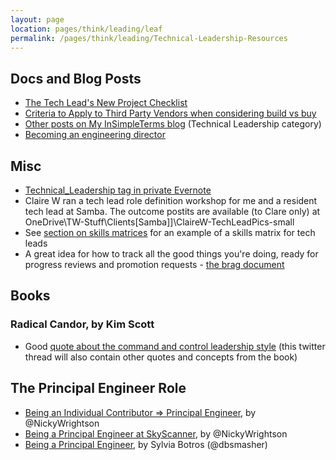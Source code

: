```yaml
---
layout: page
location: pages/think/leading/leaf
permalink: /pages/think/leading/Technical-Leadership-Resources
---
```


## Docs and Blog Posts

- [The Tech Lead's New Project Checklist](/pages/think/leading/Tech-Lead-New-Project-Checklist)
- [Criteria to Apply to Third Party Vendors when considering build vs buy](https://insimpleterms.blog/criteria-to-apply-to-third-party-vendors)
- [Other posts on My InSimpleTerms blog](https://insimpleterms.blog/category/technical-leadership) (Technical Leadership category)
- [Becoming an engineering director](https://leaddev.com/professional-development/becoming-engineering-director)

## Misc

- [Technical_Leadership tag in private Evernote](https://www.evernote.com/client/web?login=true#?an=true&n=336a8f59-2773-44d1-a3c0-6a1eae463606&query=tag%1FTechnical_leadership%1FtagGuid%3A65db11f0-2449-6c04-794d-9cfb4b83c421%1Eview%3AVIEW%2FALL_NOTES&)
- Claire W ran a tech lead role definition workshop for me and a resident tech lead at Samba. The outcome postits are available (to Clare only) at OneDrive\TW-Stuff\Clients\[Samba]]\ClaireW-TechLeadPics-small
- See [section on skills matrices](/pages/think/teach/Teaching-Resources#skills-matrices) for an example of a skills matrix for tech leads
- A great idea for how to track all the good things you're doing, ready for progress reviews and promotion requests - [the brag document](https://jvns.ca/blog/brag-documents/)

## Books

### Radical Candor, by Kim Scott

- Good [quote about the command and control leadership style](https://twitter.com/claresudbery/status/1294572041937592321?s=21) (this twitter thread will also contain other quotes and concepts from the book) 

## The Principal Engineer Role

- [Being an Individual Contributor => Principal Engineer](https://medium.com/@SkyscannerEng/finding-the-steps-on-the-individual-contributor-ladder-8ec60e11fb46), by @NickyWrightson
- [Being a Principal Engineer at SkyScanner](https://medium.com/@SkyscannerEng/being-a-principal-engineer-at-skyscanner-1830dfa17d30), by @NickyWrightson
- [Being a Principal Engineer](https://blog.dbsmasher.com/2019/01/28/on-being-a-principal-engineer.html), by Sylvia Botros (@dbsmasher)